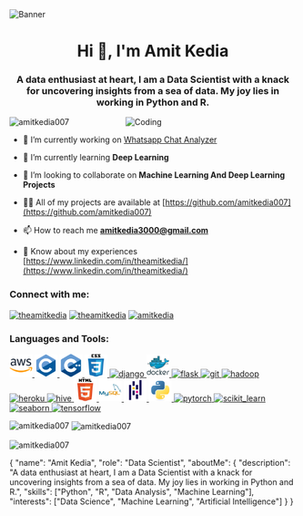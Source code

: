 
<img src="https://www.cloudyml.com/wp-content/uploads/2022/06/data-analytics-services-image.gif" alt="Banner" width="100%" height = "350px">

<h1 align="center">Hi 👋, I'm Amit Kedia</h1>
<h3 align="center">A data enthusiast at heart, I am a Data Scientist with a knack for uncovering insights from a sea of data. My joy lies in working in Python and R.</h3>
<img align="right" alt="Coding" width="300" src="https://thumbs.gfycat.com/AchingZestyFinnishspitz-max-1mb.gif">

<p align="left"> <img src="https://komarev.com/ghpvc/?username=amitkedia007&label=Profile%20views&color=0e75b6&style=flat" alt="amitkedia007" /> </p>

- 🔭 I’m currently working on [Whatsapp Chat Analyzer](https://github.com/amitkedia007/Whatsapp-chat-analyzer)

- 🌱 I’m currently learning **Deep Learning**

- 👯 I’m looking to collaborate on **Machine Learning And Deep Learning Projects**

- 👨‍💻 All of my projects are available at [https://github.com/amitkedia007](https://github.com/amitkedia007)

- 📫 How to reach me **amitkedia3000@gmail.com**

- 📄 Know about my experiences [https://www.linkedin.com/in/theamitkedia/](https://www.linkedin.com/in/theamitkedia/)

<h3 align="left">Connect with me:</h3>
<p align="left">
<a href="https://twitter.com/theamitkedia" target="blank"><img align="center" src="https://raw.githubusercontent.com/rahuldkjain/github-profile-readme-generator/master/src/images/icons/Social/twitter.svg" alt="theamitkedia" height="30" width="40" /></a>
<a href="https://linkedin.com/in/theamitkedia" target="blank"><img align="center" src="https://raw.githubusercontent.com/rahuldkjain/github-profile-readme-generator/master/src/images/icons/Social/linked-in-alt.svg" alt="theamitkedia" height="30" width="40" /></a>
<a href="https://kaggle.com/amitkedia" target="blank"><img align="center" src="https://raw.githubusercontent.com/rahuldkjain/github-profile-readme-generator/master/src/images/icons/Social/kaggle.svg" alt="amitkedia" height="30" width="40" /></a>
</p>

<h3 align="left">Languages and Tools:</h3>
<p align="left"> <a href="https://aws.amazon.com" target="_blank" rel="noreferrer"> <img src="https://raw.githubusercontent.com/devicons/devicon/master/icons/amazonwebservices/amazonwebservices-original-wordmark.svg" alt="aws" width="40" height="40"/> </a> <a href="https://www.cprogramming.com/" target="_blank" rel="noreferrer"> <img src="https://raw.githubusercontent.com/devicons/devicon/master/icons/c/c-original.svg" alt="c" width="40" height="40"/> </a> <a href="https://www.w3schools.com/cpp/" target="_blank" rel="noreferrer"> <img src="https://raw.githubusercontent.com/devicons/devicon/master/icons/cplusplus/cplusplus-original.svg" alt="cplusplus" width="40" height="40"/> </a> <a href="https://www.w3schools.com/css/" target="_blank" rel="noreferrer"> <img src="https://raw.githubusercontent.com/devicons/devicon/master/icons/css3/css3-original-wordmark.svg" alt="css3" width="40" height="40"/> </a> <a href="https://www.djangoproject.com/" target="_blank" rel="noreferrer"> <img src="https://cdn.worldvectorlogo.com/logos/django.svg" alt="django" width="40" height="40"/> </a> <a href="https://www.docker.com/" target="_blank" rel="noreferrer"> <img src="https://raw.githubusercontent.com/devicons/devicon/master/icons/docker/docker-original-wordmark.svg" alt="docker" width="40" height="40"/> </a> <a href="https://flask.palletsprojects.com/" target="_blank" rel="noreferrer"> <img src="https://www.vectorlogo.zone/logos/pocoo_flask/pocoo_flask-icon.svg" alt="flask" width="40" height="40"/> </a> <a href="https://git-scm.com/" target="_blank" rel="noreferrer"> <img src="https://www.vectorlogo.zone/logos/git-scm/git-scm-icon.svg" alt="git" width="40" height="40"/> </a> <a href="https://hadoop.apache.org/" target="_blank" rel="noreferrer"> <img src="https://www.vectorlogo.zone/logos/apache_hadoop/apache_hadoop-icon.svg" alt="hadoop" width="40" height="40"/> </a> <a href="https://heroku.com" target="_blank" rel="noreferrer"> <img src="https://www.vectorlogo.zone/logos/heroku/heroku-icon.svg" alt="heroku" width="40" height="40"/> </a> <a href="https://hive.apache.org/" target="_blank" rel="noreferrer"> <img src="https://www.vectorlogo.zone/logos/apache_hive/apache_hive-icon.svg" alt="hive" width="40" height="40"/> </a> <a href="https://www.w3.org/html/" target="_blank" rel="noreferrer"> <img src="https://raw.githubusercontent.com/devicons/devicon/master/icons/html5/html5-original-wordmark.svg" alt="html5" width="40" height="40"/> </a> <a href="https://www.mysql.com/" target="_blank" rel="noreferrer"> <img src="https://raw.githubusercontent.com/devicons/devicon/master/icons/mysql/mysql-original-wordmark.svg" alt="mysql" width="40" height="40"/> </a> <a href="https://pandas.pydata.org/" target="_blank" rel="noreferrer"> <img src="https://raw.githubusercontent.com/devicons/devicon/2ae2a900d2f041da66e950e4d48052658d850630/icons/pandas/pandas-original.svg" alt="pandas" width="40" height="40"/> </a> <a href="https://www.python.org" target="_blank" rel="noreferrer"> <img src="https://raw.githubusercontent.com/devicons/devicon/master/icons/python/python-original.svg" alt="python" width="40" height="40"/> </a> <a href="https://pytorch.org/" target="_blank" rel="noreferrer"> <img src="https://www.vectorlogo.zone/logos/pytorch/pytorch-icon.svg" alt="pytorch" width="40" height="40"/> </a> <a href="https://scikit-learn.org/" target="_blank" rel="noreferrer"> <img src="https://upload.wikimedia.org/wikipedia/commons/0/05/Scikit_learn_logo_small.svg" alt="scikit_learn" width="40" height="40"/> </a> <a href="https://seaborn.pydata.org/" target="_blank" rel="noreferrer"> <img src="https://seaborn.pydata.org/_images/logo-mark-lightbg.svg" alt="seaborn" width="40" height="40"/> </a> <a href="https://www.tensorflow.org" target="_blank" rel="noreferrer"> <img src="https://www.vectorlogo.zone/logos/tensorflow/tensorflow-icon.svg" alt="tensorflow" width="40" height="40"/> </a> </p>

<p><img align="left" src="https://github-readme-stats.vercel.app/api/top-langs?username=amitkedia007&show_icons=true&locale=en&layout=compact" alt="amitkedia007" /></p>

<p>&nbsp;<img align="center" src="https://github-readme-stats.vercel.app/api?username=amitkedia007&show_icons=true&locale=en" alt="amitkedia007" /></p>

<p><img align="center" src="https://github-readme-streak-stats.herokuapp.com/?user=amitkedia007&" alt="amitkedia007" /></p>

{
  "name": "Amit Kedia",
  "role": "Data Scientist",
  "aboutMe": {
    "description": "A data enthusiast at heart, I am a Data Scientist with a knack for uncovering insights from a sea of data. My joy lies in working in Python and R.",
    "skills": ["Python", "R", "Data Analysis", "Machine Learning"],
    "interests": ["Data Science", "Machine Learning", "Artificial Intelligence"]
  }
}

